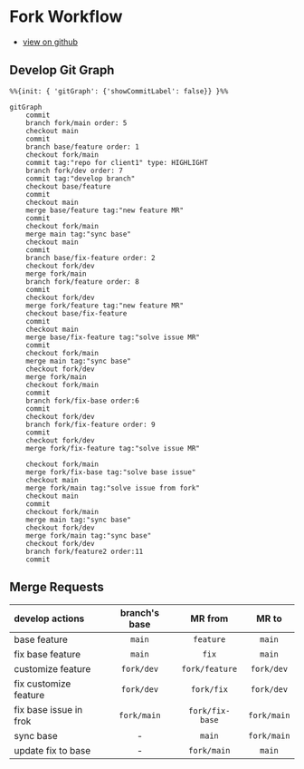 # Fork Workflow

- [view on github](https://github.com/tsengyushiang/notes/blob/master/git/workflow.md)

## Develop Git Graph

``` mermaid
%%{init: { 'gitGraph': {'showCommitLabel': false}} }%%

gitGraph
    commit
    branch fork/main order: 5
    checkout main
    commit
    branch base/feature order: 1
    checkout fork/main
    commit tag:"repo for client1" type: HIGHLIGHT
    branch fork/dev order: 7
    commit tag:"develop branch"
    checkout base/feature
    commit
    checkout main
    merge base/feature tag:"new feature MR"
    commit
    checkout fork/main
    merge main tag:"sync base"
    checkout main
    commit
    branch base/fix-feature order: 2
    checkout fork/dev
    merge fork/main
    branch fork/feature order: 8
    commit
    checkout fork/dev
    merge fork/feature tag:"new feature MR"
    checkout base/fix-feature
    commit
    checkout main
    merge base/fix-feature tag:"solve issue MR"
    commit
    checkout fork/main
    merge main tag:"sync base"
    checkout fork/dev
    merge fork/main
    checkout fork/main
    commit
    branch fork/fix-base order:6
    commit
    checkout fork/dev
    branch fork/fix-feature order: 9
    commit
    checkout fork/dev
    merge fork/fix-feature tag:"solve issue MR"
    
    checkout fork/main
    merge fork/fix-base tag:"solve base issue"
    checkout main
    merge fork/main tag:"solve issue from fork"
    checkout main
    commit
    checkout fork/main
    merge main tag:"sync base"
    checkout fork/dev
    merge fork/main tag:"sync base"
    checkout fork/dev
    branch fork/feature2 order:11
    commit
```

## Merge Requests

|develop actions|branch's base|MR from|MR to|
|:---|:---:|:---:|:---:|
|base feature|`main`|`feature`|`main`|
|fix base feature|`main`|`fix`|`main`|
|customize feature|`fork/dev`|`fork/feature`|`fork/dev`|
|fix customize feature|`fork/dev`|`fork/fix`|`fork/dev`|
|fix base issue in frok|`fork/main`|`fork/fix-base`|`fork/main`|
|sync base|-|`main`|`fork/main`|
|update fix to base|-|`fork/main`|`main`|